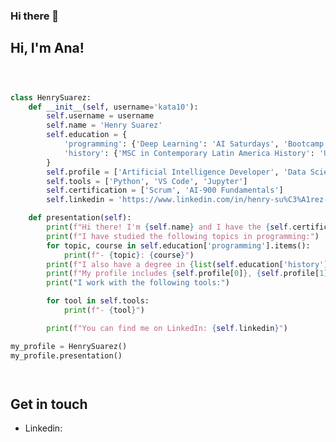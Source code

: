 ### Hi there 👋

<!--
**Kata10/kata10** is a ✨ _special_ ✨ repository because its `README.md` (this file) appears on your GitHub profile.

Here are some ideas to get you started:

- 🔭 I’m currently working on ...
- 🌱 I’m currently learning ...
- 👯 I’m looking to collaborate on ...
- 🤔 I’m looking for help with ...
- 💬 Ask me about ...
- 📫 How to reach me: ...
- 😄 Pronouns: ...
- ⚡ Fun fact: ...
-->
## Hi, I'm Ana!

```python



class HenrySuarez:
    def __init__(self, username='kata10'):
        self.username = username
        self.name = 'Henry Suarez'
        self.education = {
            'programming': {'Deep Learning': 'AI Saturdays', 'Bootcamp IA': 'Factoria F5'},
            'history': {'MSC in Contemporary Latin America History': 'Universidad Central de Venezuela'}
        }
        self.profile = ['Artificial Intelligence Developer', 'Data Scientist', 'Data Analyst']
        self.tools = ['Python', 'VS Code', 'Jupyter']
        self.certification = ['Scrum', 'AI-900 Fundamentals']
        self.linkedin = 'https://www.linkedin.com/in/henry-su%C3%A1rez-b60419256/'

    def presentation(self):
        print(f"Hi there! I'm {self.name} and I have the {self.certification[0]} certification from SCRUMstudy and {self.certification[1]} certification from Microsoft.")
        print(f"I have studied the following topics in programming:")
        for topic, course in self.education['programming'].items():
            print(f"- {topic}: {course}")
        print(f"I also have a degree in {list(self.education['history'].keys())[0]}.")
        print(f"My profile includes {self.profile[0]}, {self.profile[1]} and {self.profile[2]}.")
        print("I work with the following tools:")

        for tool in self.tools:
            print(f"- {tool}")

        print(f"You can find me on LinkedIn: {self.linkedin}")

my_profile = HenrySuarez()
my_profile.presentation()




```

## Get in touch

- Linkedin:

